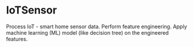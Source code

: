 # IoTSensor
Process IoT - smart home sensor data.
Perform feature engineering.
Apply machine learning (ML) model (like decision tree) on the engineered features.
